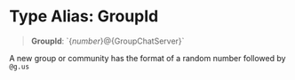# Type Alias: GroupId

> **GroupId**: \`$\{number\}@$\{GroupChatServer\}\`

A new group or community has the format of a random number followed by `@g.us`
